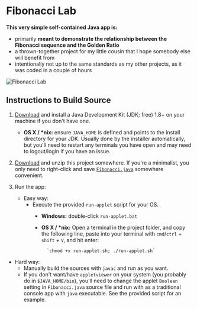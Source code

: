 # Fibonacci Lab

**This very simple self-contained Java app is:**
 - primarily __meant to demonstrate the relationship between the Fibonacci sequence and the Golden Ratio__
 - a thrown-together project for my little cousin that I hope somebody else will benefit from
 - intentionally not up to the same standards as my other projects, as it was coded in a couple of hours

![Fibonacci Lab](http://www.entangledloops.com/img/fibonacci.png?random=203948092348.303)

## Instructions to Build Source

1. [Download](http://www.oracle.com/technetwork/java/javase/downloads/jdk8-downloads-2133151.html) and install a Java Development Kit (JDK; free) 1.8+ on your machine if you don't have one. 
     - **OS X / \*nix:** ensure `JAVA_HOME` is defined and points to the install directory for your JDK. Usually done by the installer automatically, but you'll need to restart any terminals you have open and may need to logout/login if you have an issue.

2. [Download](https://github.com/entangledloops/fibonacci/archive/master.zip) and unzip this project somewhere. If you're a minimalist, you only need to right-click and save <a href="https://github.com/entangledloops/fibonacci/blob/master/Fibonacci.java">`Fibonacci.java`</a> somewhere convenient.

3. Run the app:

   - Easy way:
     - Execute the provided `run-applet` script for your OS.
        - **Windows:** double-click `run-applet.bat`
        - **OS X / \*nix:** Open a terminal in the project folder, and copy the following line, paste into your terminal with `cmd`/`ctrl` + `shift` + `V`, and hit enter:

        		`chmod +x run-applet.sh; ./run-applet.sh`
        		
  - Hard way:
     - Manually build the sources with `javac` and run as you want. 
     - If you don't want/have `appletviewer` on your system (you probably do in `$JAVA_HOME/bin`), you'll need to change the applet `Boolean` setting in `Fibonacci.java` source file and run with as a traditional console app with `java` executable. See the provided script for an example.
  

